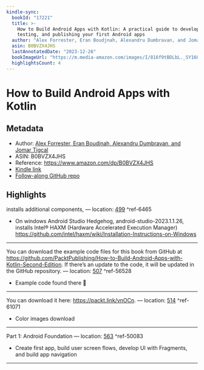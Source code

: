 ```yaml
---
kindle-sync:
  bookId: "17221"
  title: >-
    How to Build Android Apps with Kotlin: A practical guide to developing,
    testing, and publishing your first Android apps
  author: "Alex Forrester, Eran Boudjnah, Alexandru Dumbravan, and Jomar Tigcal"
  asin: B0BVZX4JHS
  lastAnnotatedDate: "2023-12-26"
  bookImageUrl: "https://m.media-amazon.com/images/I/816f9tBDLbL._SY160.jpg"
  highlightsCount: 4
---
```


# How to Build Android Apps with Kotlin

## Metadata

- Author: [Alex Forrester, Eran Boudjnah, Alexandru Dumbravan, and Jomar Tigcal](https://www.amazon.comundefined)
- ASIN: B0BVZX4JHS
- Reference: <https://www.amazon.com/dp/B0BVZX4JHS>
- [Kindle link](kindle://book?action=open&asin=B0BVZX4JHS)
- [Follow-along GitHub repo]()

## Highlights

installs additional components, — location: [499](kindle://book?action=open&asin=B0BVZX4JHS&location=499) ^ref-6465

- On windows Android Studio Hedgehog, android-studio-2023.1.1.26, installs Intel® HAXM (Hardware Accelerated Execution Manager)
  <https://github.com/intel/haxm/wiki/Installation-Instructions-on-Windows>

---

You can download the example code files for this book from GitHub at <https://github.com/PacktPublishing/How-to-Build-Android-Apps-with-Kotlin-Second-Edition>. If there’s an update to the code, it will be updated in the GitHub repository. — location: [507](kindle://book?action=open&asin=B0BVZX4JHS&location=507) ^ref-56528

- Example code found there 🙂

---

You can download it here: <https://packt.link/vnOCn>. — location: [514](kindle://book?action=open&asin=B0BVZX4JHS&location=514) ^ref-61071

- Color images download

---

Part 1: Android Foundation — location: [563](kindle://book?action=open&asin=B0BVZX4JHS&location=563) ^ref-50083

- Create first app, build user screen flows, develop UI with Fragments, and build app navigation

---
